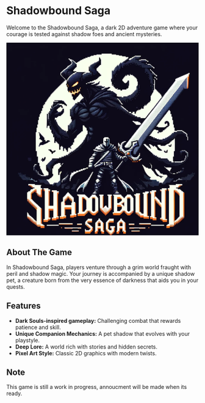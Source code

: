 # Shadowbound Saga

Welcome to the Shadowbound Saga, a dark 2D adventure game where your courage is tested against shadow foes and ancient mysteries.

![Shadow Bound](images\shadowbound.png)

## About The Game

In Shadowbound Saga, players venture through a grim world fraught with peril and shadow magic. Your journey is accompanied by a unique shadow pet, a creature born from the very essence of darkness that aids you in your quests.

## Features

- **Dark Souls-inspired gameplay:** Challenging combat that rewards patience and skill.
- **Unique Companion Mechanics:** A pet shadow that evolves with your playstyle.
- **Deep Lore:** A world rich with stories and hidden secrets.
- **Pixel Art Style:** Classic 2D graphics with modern twists.

## Note

This game is still a work in progress, annoucment will be made when its ready.
